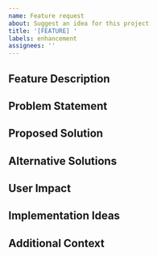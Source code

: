 ```yaml
---
name: Feature request
about: Suggest an idea for this project
title: '[FEATURE] '
labels: enhancement
assignees: ''
---
```


## Feature Description
<!-- A clear and concise description of the feature you'd like to see -->

## Problem Statement
<!-- Describe the problem this feature would solve -->

## Proposed Solution
<!-- Describe how you envision this feature working -->

## Alternative Solutions
<!-- Describe any alternative solutions or features you've considered -->

## User Impact
<!-- How would this feature benefit users of the application? -->

## Implementation Ideas
<!-- If you have any ideas about how to implement this feature, share them here -->

## Additional Context
<!-- Add any other context, screenshots, or mockups about the feature request here -->